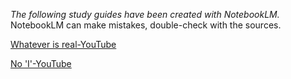 *The following study guides have been created with NotebookLM.*
NotebookLM can make mistakes, double-check with the sources.


 [Whatever is real-YouTube](https://alwell.github.io/Study-guides/Whatever)

  [No 'I'-YouTube](https://alwell.github.io/Study-guides/no_I)
